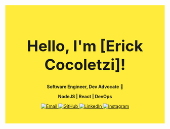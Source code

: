 <!-- Banner -->
<div align="center" style="background-color: #FFEB3B; padding: 2rem 1rem;">
  <h1 style="font-size: 3rem;">Hello, I'm [Erick Cocoletzi]!</h1>
  <p><strong>Software Engineer, Dev Advocate</strong> 🥑</p>
  <p><strong>NodeJS | React | DevOps</strong></p>

  <!-- Social Icons -->
  <p>
  <a href="mailto:erickalbertosantillancocoletzi@gmail.com">
  <img src="https://img.icons8.com/ios-filled/40/000000/new-post.png" alt="Email"/>
</a>
    <a href="https://github.com/cocoletzi64" target="_blank">
      <img src="https://img.icons8.com/ios-glyphs/40/000000/github.png" alt="GitHub"/>
    </a>
    <a href="https://www.linkedin.com/in/santillan-cocoletzi-erick-alberto-405881339/" target="_blank">
      <img src="https://img.icons8.com/ios-filled/40/000000/linkedin.png" alt="LinkedIn"/>
    </a>
    <a href="https://www.instagram.com/erick_cocoletzi/o" target="_blank">
      <img src="https://img.icons8.com/ios-filled/40/000000/instagram-new.png" alt="Instagram"/>
    </a>
  </p>
</div>

